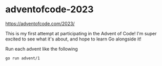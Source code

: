 # adventofcode-2023
https://adventofcode.com/2023/

This is my first attempt at participating in the Advent of Code!
I'm super excited to see what it's about, and hope to learn Go alongside it!

Run each advent like the following
```shell
go run advent/1
```
